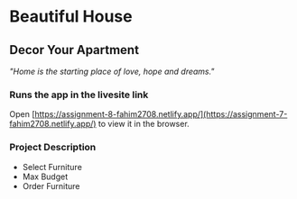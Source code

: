 # Beautiful House

## Decor Your Apartment
*"Home is the starting place of love, hope and dreams."*


### Runs the app in the livesite link
Open [https://assignment-8-fahim2708.netlify.app/](https://assignment-7-fahim2708.netlify.app/) to view it in the browser.


### Project Description
 * Select Furniture
 * Max Budget
 * Order Furniture

